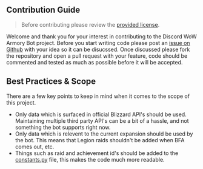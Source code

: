 ## Contribution Guide
> Before contributing please review the [provided license](https://github.com/JamesIves/discord-wow-armory-bot/blob/master/LICENSE). 

Welcome and thank you for your interest in contributing to the Discord WoW Armory Bot project. Before you start writing code please post an [issue on Github](https://github.com/JamesIves/discord-wow-armory-bot/issues) with your idea so it can be disucssed. Once discussed please fork the repository and open a pull request with your feature, code should be commented and tested as much as possible before it will be accepted.

## Best Practices & Scope
There are a few key points to keep in mind when it comes to the scope of this project.

* Only data which is surfaced in official Blizzard API's should be used. Maintaining multiple third party API's can be a bit of a hassle, and not something the bot supports right now.
* Only data which is relevent to the current expansion should be used by the bot. This means that Legion raids shouldn't be added when BFA comes out, etc.
* Things such as raid and achievement id's should be added to the [constants.py](https://github.com/JamesIves/discord-wow-armory-bot/blob/master/constants.py) file, this makes the code much more readable.
